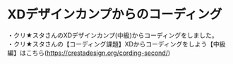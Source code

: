 # XDデザインカンプからのコーディング

・クリ★スタさんのXDデザインカンプ(中級)からコーディングをしました。<br>
・クリ★スタさんの【コーディング課題】XDからコーディングをしよう【中級編】はこちら(https://crestadesign.org/cording-second/)
